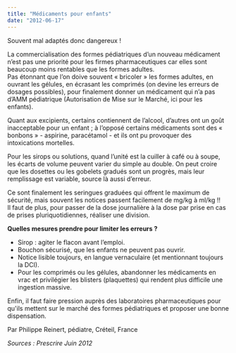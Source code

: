 ```yaml
---
title: "Médicaments pour enfants"
date: "2012-06-17"
---
```


Souvent mal adaptés donc dangereux !

La commercialisation des formes pédiatriques d’un nouveau médicament n’est pas une priorité pour les firmes pharmaceutiques car elles sont beaucoup moins rentables que les formes adultes.  
Pas étonnant que l’on doive souvent « bricoler » les formes adultes, en ouvrant les gélules, en écrasant les comprimés (on devine les erreurs de dosages possibles), pour finalement donner un médicament qui n’a pas d’AMM pédiatrique (Autorisation de Mise sur le Marché, ici pour les enfants).

Quant aux excipients, certains contiennent de l’alcool, d’autres ont un goût inacceptable pour un enfant ; à l’opposé certains médicaments sont des « bonbons » - aspirine, paracétamol - et ils ont pu provoquer des intoxications mortelles.

Pour les sirops ou solutions, quand l’unité est la cuiller à café ou à soupe, les écarts de volume peuvent varier du simple au double. On peut croire que les dosettes ou les gobelets gradués sont un progrès, mais leur remplissage est variable, source là aussi d’erreur.

Ce sont finalement les seringues graduées qui offrent le maximum de sécurité, mais souvent les notices passent facilement de mg/kg à ml/kg !!  
Il faut de plus, pour passer de la dose journalière à la dose par prise en cas de prises pluriquotidiennes, réaliser une division.

**Quelles mesures prendre pour limiter les erreurs ?**

- Sirop : agiter le flacon avant l’emploi.
- Bouchon sécurisé, que les enfants ne peuvent pas ouvrir.
- Notice lisible toujours, en langue vernaculaire (et mentionnant toujours la DCI).
- Pour les comprimés ou les gélules, abandonner les médicaments en vrac et privilégier les blisters (plaquettes) qui rendent plus difficile une ingestion massive.

Enfin, il faut faire pression auprès des laboratoires pharmaceutiques pour qu'ils mettent sur le marché des formes pédiatriques et proposer une bonne dispensation.

Par Philippe Reinert, pédiatre, Créteil, France

*Sources : Prescrire Juin 2012*
